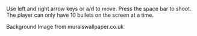 Use left and right arrow keys or a/d to move.
Press the space bar to shoot.
The player can only have 10 bullets on the screen at a time.

Background Image from
muralswallpaper.co.uk